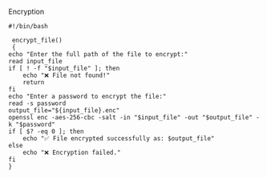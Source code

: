 Encryption

    #!/bin/bash
     
     encrypt_file()
     {
    echo "Enter the full path of the file to encrypt:"
    read input_file
    if [ ! -f "$input_file" ]; then
        echo "❌ File not found!"
        return
    fi
    echo "Enter a password to encrypt the file:"
    read -s password
    output_file="${input_file}.enc"
    openssl enc -aes-256-cbc -salt -in "$input_file" -out "$output_file" -k "$password"
    if [ $? -eq 0 ]; then
        echo "✅ File encrypted successfully as: $output_file"
    else
        echo "❌ Encryption failed."
    fi
    }
